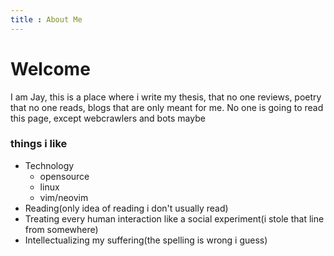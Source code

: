 ```yaml
---
title : About Me
---
```


# Welcome

I am Jay,
this is a place where i write my thesis, that no one reviews, poetry that no one reads, blogs that are only meant for me. No one is going to read this page, except webcrawlers and bots maybe

### things i like
- Technology
    - opensource
    - linux
    - vim/neovim
- Reading(only idea of reading i don't usually read)
- Treating every human interaction like a social experiment(i stole that line from somewhere)
- Intellectualizing my suffering(the spelling is wrong i guess)
